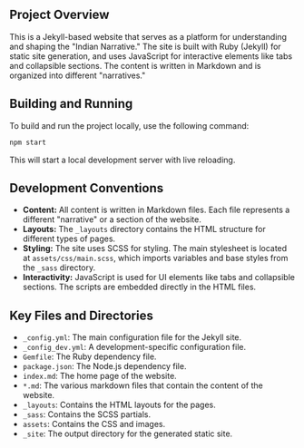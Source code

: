 ## Project Overview

This is a Jekyll-based website that serves as a platform for understanding and shaping the "Indian Narrative." The site is built with Ruby (Jekyll) for static site generation, and uses JavaScript for interactive elements like tabs and collapsible sections. The content is written in Markdown and is organized into different "narratives."

## Building and Running

To build and run the project locally, use the following command:

```bash
npm start
```

This will start a local development server with live reloading.

## Development Conventions

*   **Content:** All content is written in Markdown files. Each file represents a different "narrative" or a section of the website.
*   **Layouts:** The `_layouts` directory contains the HTML structure for different types of pages.
*   **Styling:** The site uses SCSS for styling. The main stylesheet is located at `assets/css/main.scss`, which imports variables and base styles from the `_sass` directory.
*   **Interactivity:** JavaScript is used for UI elements like tabs and collapsible sections. The scripts are embedded directly in the HTML files.

## Key Files and Directories

*   `_config.yml`: The main configuration file for the Jekyll site.
*   `_config_dev.yml`: A development-specific configuration file.
*   `Gemfile`: The Ruby dependency file.
*   `package.json`: The Node.js dependency file.
*   `index.md`: The home page of the website.
*   `*.md`: The various markdown files that contain the content of the website.
*   `_layouts`: Contains the HTML layouts for the pages.
*   `_sass`: Contains the SCSS partials.
*   `assets`: Contains the CSS and images.
*   `_site`: The output directory for the generated static site.
